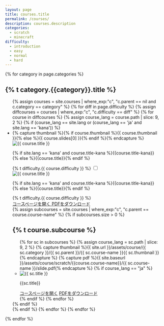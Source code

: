 ```yaml
---
layout: page
title: courses.title
permalink: /courses/
description: courses.description
categories:
  - scratch
  - minecraft
difficulty:
  - introduction
  - easy
  - normal
  - hard
---
```

{% for category in page.categories %}
<h2>{% t category.{{category}}.title %}</h2>
<ul class="top-course-list course-list">
{% assign courses = site.courses | where_exp:"c", "c.parent == nil and c.category == category" %}
{% for diff in page.difficulty %}
  {% assign diffcourses = courses | where_exp:"c", "c.difficulty == diff" %}
  {% for course in diffcourses %}
    {% assign course_lang = course.path | slice: 9, 2 %}
    {% if (course_lang == site.lang or (course_lang == 'ja' and site.lang == 'kana')) %}
    <li class="card-list-item">
      <label for="course-check-{{course.course-name}}">
      {% capture thumbnail %}{% if course.thumbnail %}{{ course.thumbnail }}{% else %}{{ course.slides[0] }}{% endif %}{% endcapture %}
      <img data-src="{{ site.url }}/assets/course/{{ course.category }}/{{ course.course-name }}{{ thumbnail }}" data-width="348" alt="{{ course.title }}" loading="lazy" class="list-thumbnail">
      <p class="course-list-title">{% if site.lang == 'kana' and course.title-kana %}{{course.title-kana}}{% else %}{{course.title}}{% endif %}</p>
      <span class="top-course-list-difficulty {{ course.difficulty }}"> {% t difficulty.{{ course.difficulty }} %} </span>
      </label>
      <input type="checkbox" class="course-check" id="course-check-{{course.course-name}}">
      <div class="course-details">
        <label for="course-check-{{course.course-name}}" class="course-details-bg"></label>
        <div class="course-details-item">
          <label for="course-check-{{course.course-name}}" class="course-details-item-close"><i class="fas fa-times"></i></label>
          <div class="course-details-item-content">
            <div class="main-course">
              <img data-src="{{ site.url }}/assets/course/{{ course.category }}/{{ course.course-name }}{{ thumbnail }}" data-width="348" alt="{{ course.title }}" loading="lazy" class="thumbnail">
              <p class="course-list-title">{% if site.lang == 'kana' and course.title-kana %}{{course.title-kana}}{% else %}{{course.title}}{% endif %}</p>
              <span class="top-course-list-difficulty {{ course.difficulty }}"> {% t difficulty.{{ course.difficulty }} %} </span>
              <div class="main-buttons">
                <a href="{{ site.url }}/courses/{{ course.category }}/{{ course.course-name }}/" class="button btn-blue">
                コースページを開く
                </a>
                <a href="{{ site.baseurl }}/assets/course/scratch/{{course.course-name}}/slide.pdf" download="{{ site.baseurl }}/assets/course/scratch/{{course.course-name}}/slide.pdf" class="button btn-white">
                PDFをダウンロード
                </a>
              </div>
            </div>
            <div class="">
              <section class="slide-page" id="subcourse">
                {% assign subcourses = site.courses | where_exp:"c",
                "c.parent == course.course-name" %}
                {% if subcourses.size > 0 %}
                <h2>{% t course.subcourse %}</h2>
                <ul class="course-list">
                {% for sc in subcourses %}
                {% assign course_lang = sc.path | slice: 9, 2 %}
                {% capture thumbnail %}{{ site.url }}/assets/course/{{ sc.category }}/{{ sc.parent }}/{{ sc.course-name }}{{ sc.thumbnail }}{% endcapture %}
                {% capture pdf %}{{ site.baseurl }}/assets/course/scratch/{{course.course-name}}/{{ sc.course-name }}/slide.pdf{% endcapture %}
                {% if course_lang == "ja" %}
                  <li class="card-list-item">
                    <img data-src="{{ thumbnail }}" data-width="212" alt="{{ sc.title }}" loading="lazy" class="thumbnail">
                    <p class="course-list-title">{{sc.title}}</p>
                    <div class="sub-buttons">
                      <a href="{{ site.baseurl }}{{sc.url}}" class="button btn-blue">コースページを開く</a>
                      <a href="{{ pdf }}" download="{{ pdf }}" class="link-pdf-download">PDFをダウンロード</a>
                    </div>
                  </li>
                {% endif %}
                {% endfor %}
                </ul>
                {% endif %}
              </section>
            </div>
          </div>
        </div>
      </div>
    </li>
    {% endif %}
  {% endfor %}
{% endfor %}

</ul>
{% endfor %}
<style media="screen">
  .normal::before {
    color: #ffb801;
  }
  .easy::before {
    color: #8bca31;
  }
  .hard::before {
    color: #ff81ae;
  }
</style>
